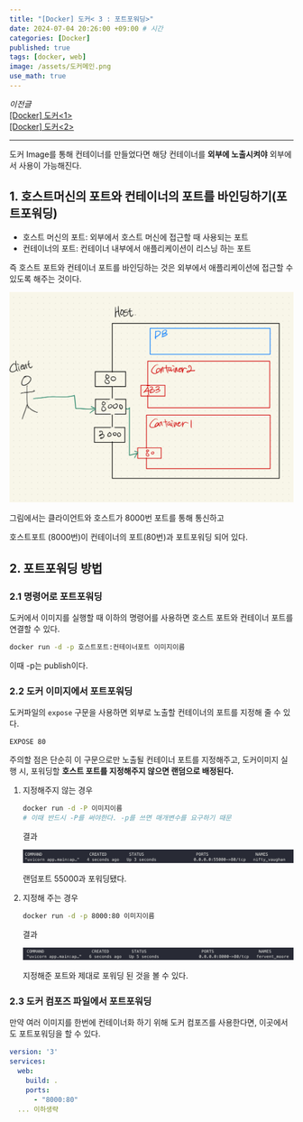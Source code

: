 ```yaml
---
title: "[Docker] 도커< 3 : 포트포워딩>"
date: 2024-07-04 20:26:00 +09:00 # 시간
categories: [Docker]
published: true
tags: [docker, web]
image: /assets/도커메인.png
use_math: true
---
```

*이전글*  
[[Docker] 도커<1>](https://astro-yu.github.io/posts/Docker1/)  
[[Docker] 도커<2>](https://astro-yu.github.io/posts/Docker2/)  

---
도커 Image를 통해 컨테이너를 만들었다면 해당 컨테이너를 **외부에 노출시켜야** 외부에서 사용이 가능해진다.

## 1. 호스트머신의 포트와 컨테이너의 포트를 바인딩하기(포트포워딩)

- 호스트 머신의 포트: 외부에서 호스트 머신에 접근할 때 사용되는 포트
- 컨테이너의 포트: 컨테이너 내부에서 애플리케이션이 리스닝 하는 포트

즉 호스트 포트와 컨테이너 포트를 바인딩하는 것은 외부에서 애플리케이션에 접근할 수 있도록 해주는 것이다.

![](/assets/docker3_1.jpeg)

그림에서는 클라이언트와 호스트가 8000번 포트를 통해 통신하고

호스트포트 (8000번)이 컨테이너의 포트(80번)과 포트포워딩 되어 있다. 

## 2. 포트포워딩 방법

### 2.1 명령어로 포트포워딩

도커에서 이미지를 실행할 때 이하의 명령어를 사용하면 호스트 포트와 컨테이너 포트를 연결할 수 있다.

```bash
docker run -d -p 호스트포트:컨테이너포트 이미지이름
```

이때 -p는 publish이다.

### 2.2 도커 이미지에서 포트포워딩

도커파일의 `expose`  구문을 사용하면 외부로 노출할 컨테이너의 포트를 지정해 줄 수 있다.

```docker
EXPOSE 80
```

주의할 점은 단순히 이 구문으로만 노출될 컨테이너 포트를 지정해주고, 도커이미지 실행 시, 포워딩할 **호스트 포트를 지정해주지 않으면 랜덤으로 배정된다.**

1. 지정해주지 않는 경우
    
    ```bash
    docker run -d -P 이미지이름
    # 이때 반드시 -P를 써야한다. -p를 쓰면 매개변수를 요구하기 때문
    ```
    
    결과
    
    ![](/assets/docker3_2.png)
    
    랜덤포트 55000과 포워딩됐다.
    
2. 지정해 주는 경우
    
    ```bash
    docker run -d -p 8000:80 이미지이름
    ```
    
    결과
    
    ![](/assets/docker3_3.png)
    
    지정해준 포트와 제대로 포워딩 된 것을 볼 수 있다.
    

### 2.3 도커 컴포즈 파일에서 포트포워딩

만약 여러 이미지를 한번에 컨테이너화 하기 위해 도커 컴포즈를 사용한다면, 이곳에서도 포트포워딩을 할 수 있다.

```yaml
version: '3'
services:
  web:
    build: .
    ports:
      - "8000:80"
  ... 이하생략
```